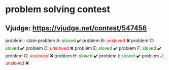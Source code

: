 # problem solving contest
## Vjudge: https://vjudge.net/contest/547456

problem  : state
problem A: <span style='color: green;'>sloved</span> :heavy_check_mark:
problem B: <span style='color: red;'>unsloved</span> :x:
problem C: <span style='color: green;'>sloved</span> :heavy_check_mark:
problem D: <span style='color: red;'>unsloved</span> :x:
problem E: <span style='color: green;'>sloved</span> :heavy_check_mark:
problem F: <span style='color: green;'>sloved</span> :heavy_check_mark:
problem G: <span style='color: red;'>unsloved</span> :x:
problem H: <span style='color: green;'>sloved</span> :heavy_check_mark:
problem I: <span style='color: green;'>sloved</span> :heavy_check_mark:
problem J: <span style='color: red;'>unsloved</span> :x: